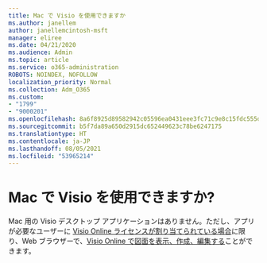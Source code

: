 ```yaml
---
title: Mac で Visio を使用できますか
ms.author: janellem
author: janellemcintosh-msft
manager: eliree
ms.date: 04/21/2020
ms.audience: Admin
ms.topic: article
ms.service: o365-administration
ROBOTS: NOINDEX, NOFOLLOW
localization_priority: Normal
ms.collection: Adm_O365
ms.custom:
- "1799"
- "9000201"
ms.openlocfilehash: 8a6f8925d89582942c05596ea0431eee3fc71c9e8c15fdc555dbbeaa7790d976
ms.sourcegitcommit: b5f7da89a650d2915dc652449623c78be6247175
ms.translationtype: HT
ms.contentlocale: ja-JP
ms.lasthandoff: 08/05/2021
ms.locfileid: "53965214"
---
```

# <a name="does-visio-work-on-a-mac"></a>Mac で Visio を使用できますか?

Mac 用の Visio デスクトップ アプリケーションはありません。ただし、アプリが必要なユーザーに [Visio Online ライセンスが割り当てられている場合](https://docs.microsoft.com/microsoft-365/admin/add-users/add-users)に限り、Web ブラウザーで、[Visio Online で図面を表示、作成、編集する](https://support.office.com/article/06f04845-91b8-4e8f-881f-a43c970735fc?wt.mc_id=OfficeAdm_ClientDIA_Alchemy1799)ことができます。
  
  
